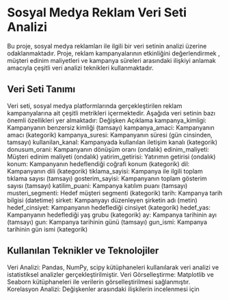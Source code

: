 # Sosyal Medya Reklam Veri Seti Analizi
Bu proje, sosyal medya reklamları ile ilgili bir veri setinin analizi üzerine odaklanmaktadır. Proje, reklam kampanyalarının etkinliğini değerlendirmek , müşteri edinim maliyetleri ve kampanya süreleri arasındaki ilişkiyi anlamak amacıyla çeşitli veri analizi teknikleri kullanmaktadır.


## Veri Seti Tanımı
Veri seti, sosyal medya platformlarında gerçekleştirilen reklam kampanyalarına ait çeşitli metrikleri içermektedir. Aşağıda veri setinin bazı önemli özellikleri yer almaktadır:
Değişken	Açıklama
kampanya_kimligi:	Kampanyanın benzersiz kimliği (tamsayı)
kampanya_amaci:	Kampanyanın amacı (kategorik)
kampanya_suresi:	Kampanyanın süresi (gün cinsinden, tamsayı)
kullanilan_kanal:	Kampanyada kullanılan iletişim kanalı (kategorik)
donusum_orani:	Kampanyanın dönüşüm oranı (ondalık)
edinim_maliyeti:	Müşteri edinim maliyeti (ondalık)
yatirim_getirisi:	Yatırımın getirisi (ondalık)
konum:	Kampanyanın hedeflendiği coğrafi konum (kategorik)
dil:	Kampanyanın dili (kategorik)
tiklama_sayisi:	Kampanya ile ilgili toplam tıklama sayısı (tamsayı)
gosterim_sayisi:	Kampanyanın toplam gösterim sayısı (tamsayı)
katilim_puani:	Kampanya katılım puanı (tamsayı)
musteri_segmenti:	Hedef müşteri segmenti (kategorik)
tarih:	Kampanya tarih bilgisi (datetime)
sirket:	Kampanyayı düzenleyen şirketin adı (metin)
hedef_cinsiyet:	Kampanyanın hedeflediği cinsiyet (kategorik)
hedef_yas:	Kampanyanın hedeflediği yaş grubu (kategorik)
ay:	Kampanya tarihinin ayı (tamsayı)
gun:	Kampanya tarihinin günü (tamsayı)
gun_ismi:	Kampanya tarihinin gün ismi (kategorik)


## **Kullanılan Teknikler ve Teknolojiler**
Veri Analizi: Pandas, NumPy, scipy kütüphaneleri kullanılarak veri analizi ve istatistiksel analizler gerçekleştirilmiştir.
Veri Görselleştirme: Matplotlib ve Seaborn kütüphaneleri ile verilerin görselleştirilmesi sağlanmıştır.
Korelasyon Analizi: Değişkenler arasındaki ilişkilerin incelenmesi için korelasyon matrisleri oluşturulmuştur.


Proje ile ilgili veri setine Kaggle üzerinden buradan ulaşabilirsiniz:

https://www.kaggle.com/code/hanifekaptan/data-analysis-bootcamp-social-media-advertising

Projenizle ilgili daha fazla bilgi veya katkı sağlamak isterseniz, lütfen iletişime geçin.
